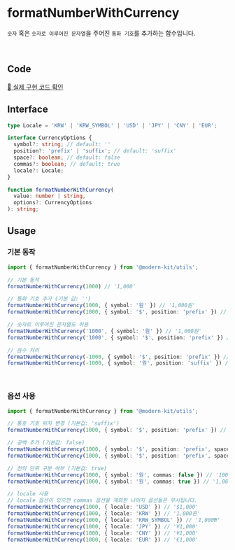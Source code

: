# formatNumberWithCurrency

`숫자` 혹은 `숫자로 이루어진 문자열`을 주어진 `통화 기호`를 추가하는 함수입니다.

<br />

## Code
[🔗 실제 구현 코드 확인](https://github.com/modern-agile-team/modern-kit/blob/main/packages/utils/src/formatter/formatNumberWithCurrency/index.ts)

## Interface
```ts title="typescript"
type Locale = 'KRW' | 'KRW_SYMBOL' | 'USD' | 'JPY' | 'CNY' | 'EUR';

interface CurrencyOptions {
  symbol?: string; // default: ''
  position?: 'prefix' | 'suffix'; // default: 'suffix'
  space?: boolean; // default: false
  commas?: boolean; // default: true
  locale?: Locale;
}
```
```ts title="typescript"
function formatNumberWithCurrency(
  value: number | string,
  options?: CurrencyOptions
): string;
```

## Usage
### 기본 동작
```ts title="typescript"
import { formatNumberWithCurrency } from '@modern-kit/utils';

// 기본 동작
formatNumberWithCurrency(1000) // '1,000'

// 통화 기호 추가 (기본 값: '')
formatNumberWithCurrency(1000, { symbol: '원' }) // '1,000원'
formatNumberWithCurrency(1000, { symbol: '$', position: 'prefix' }) // '$1,000'

// 숫자로 이루어진 문자열도 허용
formatNumberWithCurrency('1000', { symbol: '원' }) // '1,000원'
formatNumberWithCurrency('1000', { symbol: '$', position: 'prefix' }) // '$1,000'

// 음수 처리
formatNumberWithCurrency(-1000, { symbol: '$', position: 'prefix' }) // '-$1,000'
formatNumberWithCurrency(-1000, { symbol: '원', position: 'suffix' }) // '-1,000원'
```

<br />

### 옵션 사용
```ts title="typescript"
import { formatNumberWithCurrency } from '@modern-kit/utils';

// 통호 기호 위치 변경 (기본값: 'suffix')
formatNumberWithCurrency(1000, { symbol: '$', position: 'prefix' }) // '$1,000'

// 공백 추가 (기본값: false)
formatNumberWithCurrency(1000, { symbol: '$', position: 'prefix', space: false }) // '$1000'
formatNumberWithCurrency(1000, { symbol: '$', position: 'prefix', space: true }) // '$ 1000'

// 천의 단위 구분 여부 (기본값: true)
formatNumberWithCurrency(1000, { symbol: '원', commas: false }) // '1000원'
formatNumberWithCurrency(1000, { symbol: '원', commas: true }) // '1,000원'

// locale 사용 
// locale 옵션이 있으면 commas 옵션을 제외한 나머지 옵션들은 무시됩니다.
formatNumberWithCurrency(1000, { locale: 'USD' }) // '$1,000'
formatNumberWithCurrency(1000, { locale: 'KRW' }) // '1,000원'
formatNumberWithCurrency(1000, { locale: 'KRW_SYMBOL' }) // '1,000₩'
formatNumberWithCurrency(1000, { locale: 'JPY' }) // '¥1,000'
formatNumberWithCurrency(1000, { locale: 'CNY' }) // '¥1,000'
formatNumberWithCurrency(1000, { locale: 'EUR' }) // '€1,000'
```
